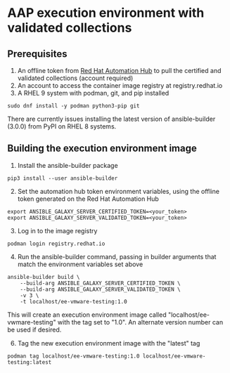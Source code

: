 # AAP execution environment with validated collections

## Prerequisites

1. An offline token from [Red Hat Automation Hub](https://console.redhat.com/ansible/automation-hub/token) to pull the certified and validated collections (account required)
2. An account to access the container image registry at registry.redhat.io
3. A RHEL 9 system with podman, git, and pip installed
```
sudo dnf install -y podman python3-pip git
```
There are currently issues installing the latest version of ansible-builder (3.0.0) from PyPI on RHEL 8 systems.
   
## Building the execution environment image

1. Install the ansible-builder package
```
pip3 install --user ansible-builder
```
2. Set the automation hub token environment variables, using the offline token generated on the Red Hat Automation Hub
```
export ANSIBLE_GALAXY_SERVER_CERTIFIED_TOKEN=<your_token>
export ANSIBLE_GALAXY_SERVER_VALIDATED_TOKEN=<your_token>
```
3. Log in to the image registry
```
podman login registry.redhat.io
```
4. Run the ansible-builder command, passing in builder arguments that match the environment variables set above
```
ansible-builder build \
    --build-arg ANSIBLE_GALAXY_SERVER_CERTIFIED_TOKEN \
    --build-arg ANSIBLE_GALAXY_SERVER_VALIDATED_TOKEN \
    -v 3 \
    -t localhost/ee-vmware-testing:1.0
```
This will create an execution environment image called "localhost/ee-vwmare-testing" with the tag set to "1.0".  An alternate version number can be used if desired.

6. Tag the new execution environment image with the "latest" tag
```
podman tag localhost/ee-vmware-testing:1.0 localhost/ee-vmware-testing:latest
```
